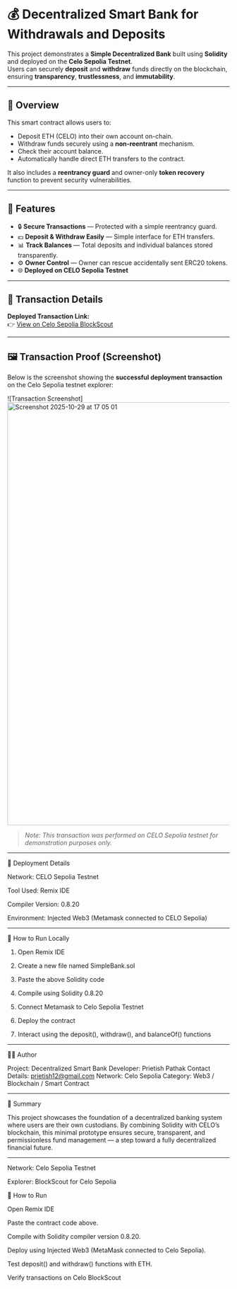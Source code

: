 # 💰 Decentralized Smart Bank for Withdrawals and Deposits

This project demonstrates a **Simple Decentralized Bank** built using **Solidity** and deployed on the **Celo Sepolia Testnet**.  
Users can securely **deposit** and **withdraw** funds directly on the blockchain, ensuring **transparency**, **trustlessness**, and **immutability**.  

---

## 🧾 Overview

This smart contract allows users to:
- Deposit ETH (CELO) into their own account on-chain.  
- Withdraw funds securely using a **non-reentrant** mechanism.  
- Check their account balance.  
- Automatically handle direct ETH transfers to the contract.  

It also includes a **reentrancy guard** and owner-only **token recovery** function to prevent security vulnerabilities.

---

## 🚀 Features

- 🔒 **Secure Transactions** — Protected with a simple reentrancy guard.  
- 💵 **Deposit & Withdraw Easily** — Simple interface for ETH transfers.  
- 📊 **Track Balances** — Total deposits and individual balances stored transparently.  
- ⚙️ **Owner Control** — Owner can rescue accidentally sent ERC20 tokens.  
- 🌐 **Deployed on CELO Sepolia Testnet**

---

## 🔗 Transaction Details

**Deployed Transaction Link:**  
👉 [View on Celo Sepolia BlockScout](https://celo-sepolia.blockscout.com/tx/0xa79bf83f6b61a781fa2e6a2501bd5d506e8c075adf6f441689aa49e4ed67c45b)

---

## 🖼️ Transaction Proof (Screenshot)

Below is the screenshot showing the **successful deployment transaction** on the Celo Sepolia testnet explorer:

![Transaction Screenshot] <img width="1470" height="956" alt="Screenshot 2025-10-29 at 17 05 01" src="https://github.com/user-attachments/assets/31448960-3aae-43b3-8d6c-373d60ef9bb0" />


> _Note: This transaction was performed on CELO Sepolia testnet for demonstration purposes only._

---

🧩 Deployment Details

Network: CELO Sepolia Testnet

Tool Used: Remix IDE

Compiler Version: 0.8.20

Environment: Injected Web3 (Metamask connected to CELO Sepolia)



---

📘 How to Run Locally

1. Open Remix IDE


2. Create a new file named SimpleBank.sol


3. Paste the above Solidity code


4. Compile using Solidity 0.8.20


5. Connect Metamask to Celo Sepolia Testnet


6. Deploy the contract


7. Interact using the deposit(), withdraw(), and balanceOf() functions




---

🧑‍💻 Author

Project: Decentralized Smart Bank
Developer: Prietish Pathak
Contact Details: prietish12@gmail.com
Network: Celo Sepolia
Category: Web3 / Blockchain / Smart Contract


---

🏁 Summary

This project showcases the foundation of a decentralized banking system where users are their own custodians.
By combining Solidity with CELO’s blockchain, this minimal prototype ensures secure, transparent, and permissionless fund management — a step toward a fully decentralized financial future.


---

Network: Celo Sepolia Testnet

Explorer: BlockScout for Celo Sepolia

🚀 How to Run

Open Remix IDE

Paste the contract code above.

Compile with Solidity compiler version 0.8.20.

Deploy using Injected Web3 (MetaMask connected to Celo Sepolia).

Test deposit() and withdraw() functions with ETH.

Verify transactions on Celo BlockScout
